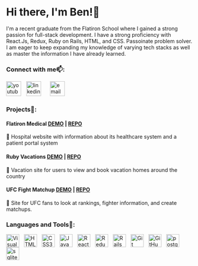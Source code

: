 # Hi there, I'm Ben!👋 

I'm a recent graduate from the Flatiron School where I gained a strong passion for full-stack development. I have a strong proficiency with React.Js, Redux, Ruby on Rails, HTML, and CSS. Passoinate problem solver. I am eager to keep expanding my knowledge of varying tech stacks as well as master the information I have already learned. 

### Connect with me📫:

<a href="https://www.youtube.com/channel/UCszseUnnQJoLeqi9VajjFBQ" style="padding-right:10px;"><img alt="youtube" width="40px" src="https://www.citypng.com/public/uploads/preview/-11594729886ydjileiavn.png"></a>
<a href="https://www.linkedin.com/in/ben-anthony-software-engineer/" style="padding-right:10px;"><img alt="linkedin" width="40px" src="https://cdn.jsdelivr.net/gh/devicons/devicon/icons/linkedin/linkedin-original.svg" style="padding-right:10px;"></a>
<a href="mailto: banthony446@gmail.com"><img alt="email" width="40px" src="https://upload.wikimedia.org/wikipedia/commons/thumb/7/7e/Gmail_icon_%282020%29.svg/2560px-Gmail_icon_%282020%29.svg.png"></a>


### Projects🎨:
#### Flatiron Medical <a href="https://www.youtube.com/watch?v=ctNgLHVhWgc">DEMO</a> | <a href="https://github.com/banthony4/flatiron-medical">REPO</a>
🏥 Hospital website with information about its healthcare system and a patient portal system

#### Ruby Vacations <a href="https://www.youtube.com/watch?v=aVphMNKfxBQ">DEMO</a> | <a href="https://github.com/banthony4/ruby-vacations">REPO</a>
🏡 Vacation site for users to view and book vacation homes around the country

#### UFC Fight Matchup <a href="https://www.youtube.com/watch?v=_eRca3yWVOw">DEMO</a> | <a href="https://github.com/banthony4/ufc-fight-matchup">REPO</a>
💪 Site for UFC fans to look at rankings, fighter information, and create matchups.


### Languages and Tools🔨:
<img align="left" alt="Visual Studio Code" width="35px" src="https://cdn.jsdelivr.net/gh/devicons/devicon/icons/vscode/vscode-original.svg" style="padding-right:10px;" />
<img align="left" alt="HTML5" width="35px" src="https://cdn.jsdelivr.net/gh/devicons/devicon/icons/html5/html5-plain-wordmark.svg" style="padding-right:10px;" />
<img align="left" alt="CSS3" width="35px" src="https://cdn.jsdelivr.net/gh/devicons/devicon/icons/css3/css3-plain-wordmark.svg" style="padding-right:10px;" />
<img align="left" alt="JavaScript" width="35px" src="https://cdn.jsdelivr.net/gh/devicons/devicon/icons/javascript/javascript-plain.svg" style="padding-right:10px;" />
<img align="left" alt="React" width="35px" src="https://cdn.jsdelivr.net/gh/devicons/devicon/icons/react/react-original-wordmark.svg" style="padding-right:10px;" />
<img align="left" alt="Redux" width="35px" src="https://cdn.jsdelivr.net/gh/devicons/devicon/icons/redux/redux-original.svg" style="padding-right:10px;" />
<img align="left" alt="Rails" width="35px" src="https://cdn.jsdelivr.net/gh/devicons/devicon/icons/rails/rails-plain-wordmark.svg" style="padding-right:10px;" />
<img align="left" alt="Git" width="35px" src="https://cdn.jsdelivr.net/gh/devicons/devicon/icons/git/git-original.svg" style="padding-right:10px;" />
<img align="left" alt="GitHub" width="35px" src="https://cdn.jsdelivr.net/gh/devicons/devicon/icons/github/github-original-wordmark.svg" style="padding-right:10px;" />
<img align="left" alt="postgresql" width="35px" src="https://cdn.jsdelivr.net/gh/devicons/devicon/icons/postgresql/postgresql-plain-wordmark.svg" style="padding-right:10px;" />
<img align="left" alt="sqlite" width="35px" src="https://cdn.jsdelivr.net/gh/devicons/devicon/icons/sqlite/sqlite-plain-wordmark.svg" style="padding-right:10px;" />
